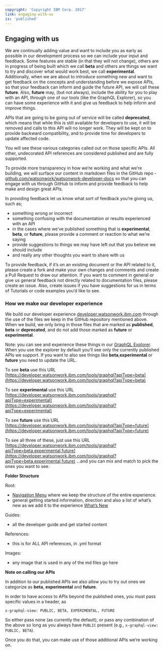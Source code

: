 ```yaml
---
copyright: 'Copyright IBM Corp. 2017'
link: engaging-with-us
is: 'published'
---
```


## Engaging with us

We are continually adding value and want to include you as early as possible in our development process so we can include
your input and feedback. Some features are stable (in that they will not change), others are in progress of being built which we call **beta**
and others are things we want to try and discover what would work best, we call **experimental**. Additionally, when we are about to
introduce something new and want to get feedback on the concepts and understanding before we expose APIs, so that your
feedback can inform and guide the future API, we will call these **future**. Also, **future** may, (but not always), include the ability for you to
play with an API, through one of our tools (like the GraphQL Explorer), so you can have some experience with it and give us
feedback to help inform and improve things.

APIs that are going to be going out of service will be called **deprecated**, which means that while this is still available
for developers to use, it will be removed and calls to this API will no longer work. They will be kept on to provide backward
compatibility, and to provide time for developers to update affected code.

You will see these various categories called out on those specific APIs. All other, undecorated API references are
considered published and are fully supported.

To provide more transparency in how we’re working and what we’re building, we will surface our content in markdown files in
the GitHub repo - [github.com/watsonwork/watsonwork-developer-docs](https://github.com/watsonwork/watsonwork-developer-docs) so that you can engage with us through GitHub to inform
and provide feedback to help make and design great APIs.

In providing feedback let us know what sort of feedback you’re giving us, such as;

- something wrong or incorrect
- something confusing with the documentation or results experienced with an API
- in the cases where we’ve published something that is **experimental**, **beta**, or **future**, please provide a comment or reaction to what we’re saying
- provide suggestions to things we may have left out that you believe we should include
- and really any other thoughts you want to share with us

To provide feedback, if it’s on an existing document or the API related to it, please create a fork and make your own changes and comments and create a Pull Request to draw our attention. If you want to comment in general or give us general feedback not directly related to documentation files, please create an issue. Also, create issues if you have suggestions for us in terms of Tutorials or code examples you’d like to see.

### How we make our developer experience

We build our developer experience [developer.watsonwork.ibm.com](https://developer.watsonwork.ibm.com) through the use of the files we
keep in the GitHub repository mentioned above. When we build, we only bring in those files that are marked as **published**, **beta**
or **deprecated**, and do not add those marked as **future** or **experimental**.

Note: you can see and experience these things in our [GraphQL Explorer](https://developer.watsonwork.ibm.com/tools/graphql). When you use the explorer by default you’ll see only the currently published APIs we support. If you want to also see things like **beta**,**experimental** or **future** you need to update the URL.

To see **beta** use this URL [https://developer.watsonwork.ibm.com/tools/graphql?apiType=beta](https://developer.watsonwork.ibm.com/tools/graphql?apiType=beta)

To see **experimental** use this URL [https://developer.watsonwork.ibm.com/tools/graphql?apiType=experimental](https://developer.watsonwork.ibm.com/tools/graphql?apiType=experimental)

To see **future** use this URL [https://developer.watsonwork.ibm.com/tools/graphql?apiType=future](https://developer.watsonwork.ibm.com/tools/graphql?apiType=future)

To see all three of these, just use this URL [https://developer.watsonwork.ibm.com/tools/graphql?apiType=beta,experimental,future](https://developer.watsonwork.ibm.com/tools/graphql?apiType=beta,experimental,future) ...and you can mix and match to pick the ones you want to see.



**Folder Structure**

Root:
- [Navigation Menu](https://github.com/watsonwork/watsonwork-developer-docs/blob/master/NavigationMenu.md) where we keep the structure of the entire experience.
- general getting started information, direction and also a list of what’s new as we add it to the experience [What’s New](https://github.com/watsonwork/watsonwork-developer-docs/blob/master/Whats_New.md)

Guides:
- all the developer guide and get started content

References:
- this is for ALL API references, in .yml format

Images:
- any image that is used in any of the md files go here

**Note on calling our APIs**

In addition to our published APIs we also allow you to try out ones we categorize as **beta**, **experimental** and **future**.

In order to have access to APIs beyond the published ones, you must pass specific values in a header, as

```
x-graphql-view: PUBLIC, BETA, EXPERIMENTAL, FUTURE
```

So either pass none (as currently the default), or pass any combination of the above so long as you always have `PUBLIC` present (e.g., `x-graphql-view: PUBLIC, BETA`).

Once you do that, you can make use of those additional APIs we’re working on.

